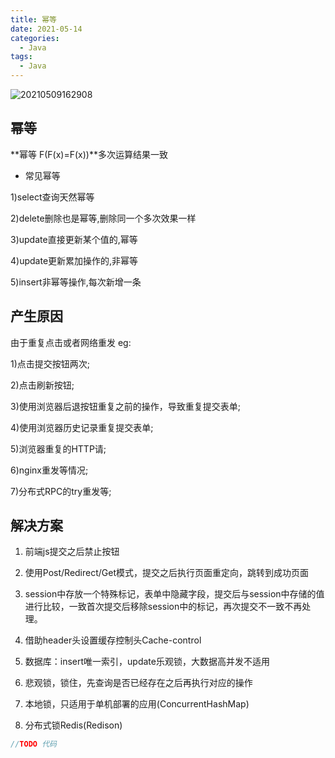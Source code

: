 ```yaml
---
title: 幂等
date: 2021-05-14
categories:
  - Java
tags:
  - Java
---
```



![20210509162908](https://cdn.jsdelivr.net/gh/qbmzc/images/md/20210509162908.jpg)

<!-- more -->

## 幂等

**幂等 F(F(x)=F(x))**多次运算结果一致

- 常见幂等

1)select查询天然幂等

2)delete删除也是幂等,删除同一个多次效果一样

3)update直接更新某个值的,幂等

4)update更新累加操作的,非幂等

5)insert非幂等操作,每次新增一条

## 产生原因

由于重复点击或者网络重发  eg:

1)点击提交按钮两次;

2)点击刷新按钮;

3)使用浏览器后退按钮重复之前的操作，导致重复提交表单;

4)使用浏览器历史记录重复提交表单;

5)浏览器重复的HTTP请;

6)nginx重发等情况;

7)分布式RPC的try重发等;

## 解决方案

1. 前端js提交之后禁止按钮

2. 使用Post/Redirect/Get模式，提交之后执行页面重定向，跳转到成功页面

3. session中存放一个特殊标记，表单中隐藏字段，提交后与session中存储的值进行比较，一致首次提交后移除session中的标记，再次提交不一致不再处理。

4. 借助header头设置缓存控制头Cache-control

5. 数据库：insert唯一索引，update乐观锁，大数据高并发不适用

6. 悲观锁，锁住，先查询是否已经存在之后再执行对应的操作

7. 本地锁，只适用于单机部署的应用(ConcurrentHashMap)

8. 分布式锁Redis(Redison)

```java
//TODO 代码
```
